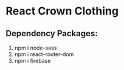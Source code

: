 # React Crown Clothing

## Dependency Packages:

1. npm i node-sass
2. npm i react-router-dom
3. npm i firebase
